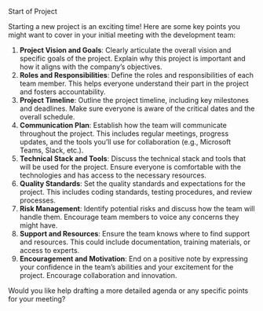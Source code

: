 Start of Project

Starting a new project is an exciting time! Here are some key points you might want to cover in your initial meeting with the development team:

1. **Project Vision and Goals**: Clearly articulate the overall vision and specific goals of the project. Explain why this project is important and how it aligns with the company’s objectives.
2. **Roles and Responsibilities**: Define the roles and responsibilities of each team member. This helps everyone understand their part in the project and fosters accountability.
3. **Project Timeline**: Outline the project timeline, including key milestones and deadlines. Make sure everyone is aware of the critical dates and the overall schedule.
4. **Communication Plan**: Establish how the team will communicate throughout the project. This includes regular meetings, progress updates, and the tools you’ll use for collaboration (e.g., Microsoft Teams, Slack, etc.).
5. **Technical Stack and Tools**: Discuss the technical stack and tools that will be used for the project. Ensure everyone is comfortable with the technologies and has access to the necessary resources.
6. **Quality Standards**: Set the quality standards and expectations for the project. This includes coding standards, testing procedures, and review processes.
7. **Risk Management**: Identify potential risks and discuss how the team will handle them. Encourage team members to voice any concerns they might have.
8. **Support and Resources**: Ensure the team knows where to find support and resources. This could include documentation, training materials, or access to experts.
9. **Encouragement and Motivation**: End on a positive note by expressing your confidence in the team’s abilities and your excitement for the project. Encourage collaboration and innovation.

Would you like help drafting a more detailed agenda or any specific points for your meeting?
